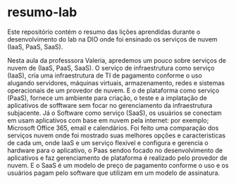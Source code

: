 # resumo-lab
Este repositório contém o resumo das lições aprendidas durante o desenvolvimento do lab na DIO onde foi ensinado os serviços de nuvem (IaaS, PaaS, SaaS).

Nesta aula da professsora Valeria, apredemos um pouco sobre serviços de nuvem de (IaaS, PaaS, SaaS). O serviço de infraestrutura como serviço (IaaS), cria uma infraestrutura de TI de pagamento conforme o uso alugando servidores, máquinas virtuais, armazenamento, redes e sistemas operacionais de um provedor de nuvem. E o de plataforma como serviço (PaaS), fornece um ambiente para criação, o teste e a implatação de aplicativos de sofftware sem focar no gerenciamento da infraestrutura subjacente. Já o Software como serviço (SaaS), os usuários se conectam em usam aplicativos com base em nuvem pela internet: por exemplo; Microsoft Office 365, email e calendários. Foi feito uma comparação dos serviços nuvem onde foi mostrado suas melhores opções e caracteristicas de cada um, onde IaaS e um serviço flexível e configura e gerencia o hardware para o aplicativo, o Paas sendoo focado no desenvolvimento de aplicativos e faz gerenciamento de plataforma é realizado pelo provedor de nuvem. E o SaaS é um modelo de preço de pagamento  conforme o uso e os usuários pagam pelo software que utilizam em um modelo de assinatura.
